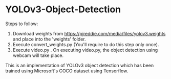 # YOLOv3-Object-Detection

Steps to follow:
1. Download weights from https://pjreddie.com/media/files/yolov3.weights and place into the 'weights' folder.
2. Execute convert_weights.py (You'll require to do this step only once).
3. Execute video.py .
On executing video.py, the object detection using webcam will take place.

This is an implementation of YOLOv3 object detection which has been trained using Microsoft's COCO dataset using Tensorflow.
